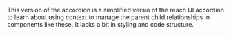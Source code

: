 This version of the accordion is a simplified versio of the reach UI accordion to learn about using context to manage the parent child relationships in components like these. It lacks a bit in styling and code structure.
